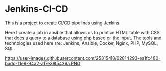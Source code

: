 # Jenkins-CI-CD
This is a project to create CI/CD pipelines using Jenkins.

Here I create a job in ansible that allows us to print an HTML table with CSS that does a query to a database using php based on the input.
The tools and technologies used here are: Jenkins, Ansible, Docker, Nginx, PHP, MySQL, SQL.

https://user-images.githubusercontent.com/25315418/62814293-ea1fc480-badd-11e9-94a2-a17e38f5439a.PNG
